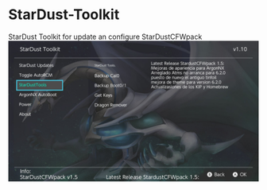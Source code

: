 # StarDust-Toolkit
StarDust Toolkit for update an configure StarDustCFWpack
![alt text](Stardust-Toolkit.jpg)
